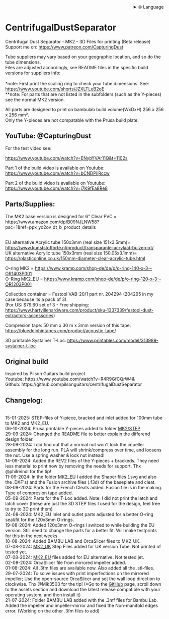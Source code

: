 
<div align="right">
  <details>
    <summary >🌐 Language</summary>
    <div>
      <div align="right">
        <p><a href="https://openaitx.github.io/view.html?user=Makerr-Studio&project=CentrifugalDustSeparator-&lang=en">English</a></p>
        <p><a href="https://openaitx.github.io/view.html?user=Makerr-Studio&project=CentrifugalDustSeparator-&lang=zh-CN">简体中文</a></p>
        <p><a href="https://openaitx.github.io/view.html?user=Makerr-Studio&project=CentrifugalDustSeparator-&lang=zh-TW">繁體中文</a></p>
        <p><a href="https://openaitx.github.io/view.html?user=Makerr-Studio&project=CentrifugalDustSeparator-&lang=ja">日本語</a></p>
        <p><a href="https://openaitx.github.io/view.html?user=Makerr-Studio&project=CentrifugalDustSeparator-&lang=ko">한국어</a></p>
        <p><a href="https://openaitx.github.io/view.html?user=Makerr-Studio&project=CentrifugalDustSeparator-&lang=hi">हिन्दी</a></p>
        <p><a href="https://openaitx.github.io/view.html?user=Makerr-Studio&project=CentrifugalDustSeparator-&lang=th">ไทย</a></p>
        <p><a href="https://openaitx.github.io/view.html?user=Makerr-Studio&project=CentrifugalDustSeparator-&lang=fr">Français</a></p>
        <p><a href="https://openaitx.github.io/view.html?user=Makerr-Studio&project=CentrifugalDustSeparator-&lang=de">Deutsch</a></p>
        <p><a href="https://openaitx.github.io/view.html?user=Makerr-Studio&project=CentrifugalDustSeparator-&lang=es">Español</a></p>
        <p><a href="https://openaitx.github.io/view.html?user=Makerr-Studio&project=CentrifugalDustSeparator-&lang=it">Itapano</a></p>
        <p><a href="https://openaitx.github.io/view.html?user=Makerr-Studio&project=CentrifugalDustSeparator-&lang=ru">Русский</a></p>
        <p><a href="https://openaitx.github.io/view.html?user=Makerr-Studio&project=CentrifugalDustSeparator-&lang=pt">Português</a></p>
        <p><a href="https://openaitx.github.io/view.html?user=Makerr-Studio&project=CentrifugalDustSeparator-&lang=nl">Nederlands</a></p>
        <p><a href="https://openaitx.github.io/view.html?user=Makerr-Studio&project=CentrifugalDustSeparator-&lang=pl">Polski</a></p>
        <p><a href="https://openaitx.github.io/view.html?user=Makerr-Studio&project=CentrifugalDustSeparator-&lang=ar">العربية</a></p>
        <p><a href="https://openaitx.github.io/view.html?user=Makerr-Studio&project=CentrifugalDustSeparator-&lang=fa">فارسی</a></p>
        <p><a href="https://openaitx.github.io/view.html?user=Makerr-Studio&project=CentrifugalDustSeparator-&lang=tr">Türkçe</a></p>
        <p><a href="https://openaitx.github.io/view.html?user=Makerr-Studio&project=CentrifugalDustSeparator-&lang=vi">Tiếng Việt</a></p>
        <p><a href="https://openaitx.github.io/view.html?user=Makerr-Studio&project=CentrifugalDustSeparator-&lang=id">Bahasa Indonesia</a></p>
      </div>
    </div>
  </details>
</div>

# CentrifugalDustSeparator
Centrifugal Dust Separator - MK2 - 3D Files for printing (Beta release)<br>
Support me on: https://www.patreon.com/CapturingDust

Tube suppliers may vary based on your geographic location, and so do the tube dimensions.<br>
Files are adjusted accordingly, see README files in the spesific build versions for suppliers info:<br>
<a target="_blank" rel="noopener noreferrer" href="MK2/"><img src="/MK2/IMAGES/USA-MK2.jpg" alt="" style="max-width: 25%;"></a> 
<a target="_blank" rel="noopener noreferrer" href="MK2_EU/"><img src="/MK2/IMAGES/EU-MK2_EU.jpg" alt="" style="max-width: 25%;"></a> 
<a target="_blank" rel="noopener noreferrer" href="MK2_UK/"><img src="/MK2/IMAGES/UK-MK2_UK.jpg" alt="" style="max-width: 25%;"></a>
<br>*note: First print the scaling ring to check your tube dimensions. See: https://www.youtube.com/shorts/JZXLTLeB2oE
<br>**note: For parts that are not listed in the subfolders (such as the Y-pieces) see the normal MK2 version.<br>


All parts are designed to print on bambulab build volume(WxDxH) 256 x 256 x 256 mm³.<br>
Only the Y-pieces are not compatable with the Prusa build plate.
<a target="_blank" rel="noopener noreferrer" href="MK2/STEP/"><img src="/MK2/IMAGES/MK2.JPG" alt="" style="max-width: 100%;"></a>
<a target="_blank" rel="noopener noreferrer" href="MK2/MK2 Dust Separator.pdf"><img src="/MK2/IMAGES/MK2_intersection_A-A_PDF.JPG" alt="" style="max-width: 100%;"></a>

<h2>YouTube: @CapturingDust</h2>
For the test video see:

https://www.youtube.com/watch?v=ENybYVAr11Q&t=1102s

Part 1 of the build video is available on Youtube: https://www.youtube.com/watch?v=bCNDPIjRccw

Part 2 of the build video is available on Youtube:
https://www.youtube.com/watch?v=j7K9fEa8Re8

<h2>Parts/Supplies:</h2>
The MK2 base version is designed for 6" Clear PVC  = https://www.amazon.com/dp/B09NJLNW58?psc=1&ref=ppx_yo2ov_dt_b_product_details

<br>EU alternative Acrylic tube 150x3mm (real size 151x3.5mm)= https://www.kunststofforte.nl/product/transparante-acrylaat-buizen-xt/<br>
UK alternative Acrylic tube 150x3mm (real size 150.05x3.1mm)= https://plasticonline.co.uk/150mm-diameter-clear-acrylic-tube.html

O-ring MK2     = https://www.kramp.com/shop-de/de/p/o-ring-140-x-3--OR1403P001
<br>O-Ring MK2_EU  = https://www.kramp.com/shop-de/de/p/o-ring-120-x-3--OR1203P001

Collection container        = Festool VAB-20/1 part nr. 204294 (204295 in my case because its a pack of 3).
<br>(For US: $79.60 set of 3 - Free shipping: https://www.hartvillehardware.com/product/sku-1337339/festool-dust-extractors-accessories)

Compresion tape: 50 mm x 30 m x 3mm version of this tape: https://bluedolphintapes.com/product/acoustic-tape/

3D printable Systainer T-Loc: https://www.printables.com/model/313989-systainer-t-loc

<h2>Original build</h2>
Inspired by Pilson Guitars build project<br>
Youtube: https://www.youtube.com/watch?v=R4R9GfCQrW4&<br>
Github: https://github.com/pilsonguitars/centrifugalDustSeparator


<h2>Changelog:</h2><br>
15-01-2025: STEP-files of Y-piece, bracked and inlet added for 100mm tube to MK2 and MK2_EU. <br>
06-10-2024: Prusa printable Y-pieces added to folder <a target="_blank" rel="noopener noreferrer" href="MK2/STEP/">MK2/STEP</a><br>
29-09-2024: Changed the README file to better explain the differend design folder.<br>
28-09-2024: I did find out that a normal nut won't lock the impeller assembly for the long run. PLA will shrink/compress over time, and loosens the nut. Use a spring washer & lock nut instead!<br>
14-09-2024: Added the REV2 files of the Y-pieces + brackeds. They need less material to print now by removing the needs for support. Thx @philreindl for the tip!<br>
11-09-2024: In the folder <a target="_blank" rel="noopener noreferrer" href="MK2_EU/">MK2_EU</a> I added the Shaper files (.svg and also the .DXF's) and the Fusion archive files (.f3d) of the baseplate and cleat.<br>
08-09-2024: Parts for the French Cleats added. Fusion file is in the making. Type of compresion tape added.<br>
05-09-2024: Parts for the T-Loc added. Note: I did not print the latch and latch cover (these are just the 3D STEP files I used for the design, feel free to try to 3D print them)<br>
24-08-2024: MK2_EU Inlet and outlet parts adjusted for a better O-ring seal/fit for the 120x3mm O-rings.<br>
19-08-2024: Added 120x3mm O-rings i switced to while building the EU version. Still need to change the parts for a better fit. Will make testprints for this in the next weeks.<br>
10-08-2024: Added BAMBU LAB and OrcaSlicer files to MK2_UK.<br>
07-08-2024: <a target="_blank" rel="noopener noreferrer" href="MK2_UK/">MK2_UK</a> Step Files added for UK version Tube. Not printed of tested yet. <br>
07-08-2024: <a target="_blank" rel="noopener noreferrer" href="MK2_EU/">MK2_EU</a> files added for EU alternative. Not tested jet. <br>
02-08-2024: OrcaSlicer file from mirrored impeller added.<br>
01-08-2024: All .3fm files are available now. Also added all the .stl-files.<br>
29-07-2024: To solve issues with print imperfections on the mirrored impeller; Use the open-source OrcaSlicer and set the wall loop direction to clockwise. Thx @Mik3503 for the tip!
(*Go to the <a target="_blank" rel="noopener noreferrer" href="[MK2/STEP/](https://github.com/SoftFever/OrcaSlicer/releases)">GitHub</a> page, scroll down to the assets section and download the latest release compatible with your operating system, and then install it)<br>
21-07-2024: Folder BAMBU LAB added with the .3mf files for Bambu Lab. Added the impeller and impeller-mirror and fixed the Non-manifold edges error. (Working on the other .3fm files to add)
